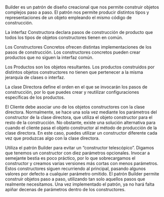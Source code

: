 Builder es un patrón de diseño creacional que nos permite construir objetos complejos paso a paso. El patrón nos permite
producir distintos tipos y representaciones de un objeto empleando el mismo código de construcción.



La interfaz Constructora declara pasos de construcción de producto que todos los tipos de objetos constructores tienen
en común.

Los Constructores Concretos ofrecen distintas implementaciones de los pasos de construcción. Los constructores concretos
pueden crear productos que no siguen la interfaz común.

Los Productos son los objetos resultantes. Los productos construidos por distintos objetos constructores no tienen que pertenecer a la misma jerarquía de clases o interfaz.

La clase Directora define el orden en el que se invocarán los
pasos de construcción, por lo que puedes crear y reutilizar configuraciones específicas de los productos.

El Cliente debe asociar uno de los objetos constructores con la clase directora. Normalmente, se hace una sola vez mediante los parámetros del constructor de la clase directora, que utiliza el objeto constructor para el resto de la construcción. No obstante, existe una solución alternativa para cuando el cliente pasa el objeto constructor al método de producción de la clase directora. En este caso, puedes utilizar un constructor diferente cada vez que produzcas algo con la clase directora.


Utiliza el patrón Builder para evitar un “constructor telescópico”.
Digamos que tenemos un constructor con diez parámetros opcionales. Invocar a semejante bestia es poco práctico, por lo
que sobrecargamos el constructor y creamos varias versiones más cortas con menos parámetros. Estos constructores siguen recurriendo al principal, pasando algunos valores por defecto a cualquier parámetro omitido.
El patrón Builder permite construir objetos paso a paso, utilizando tan solo aquellos pasos que realmente necesitamos.
Una vez implementado el patrón, ya no hará falta apiñar decenas de parámetros dentro de los constructores.
